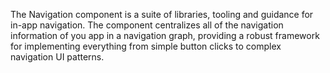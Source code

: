The Navigation component is a suite of libraries, tooling and guidance for in-app navigation. The component centralizes all of the navigation information of you app in a navigation graph, providing a robust framework for implementing everything from simple button clicks to complex navigation UI patterns.
